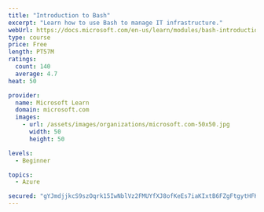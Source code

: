 ```yaml
---
title: "Introduction to Bash"
excerpt: "Learn how to use Bash to manage IT infrastructure."
webUrl: https://docs.microsoft.com/en-us/learn/modules/bash-introduction/
type: course
price: Free
length: PT57M
ratings:
  count: 140
  average: 4.7
heat: 50

provider:
  name: Microsoft Learn
  domain: microsoft.com
  images:
    - url: /assets/images/organizations/microsoft.com-50x50.jpg
      width: 50
      height: 50

levels:
  - Beginner

topics:
  - Azure

secured: "gYJmdjjkcS9szOqrk15IwNblVz2FMUYfXJ8ofKeEs7iaKIxtB6FZgFtgytHFKI1SWL4kiyXo/icCNkdS8Q218pqNAfMj2K3X5Y0k3FpKjh1VmOrxziEYO8erfgtseC44ec8G6Rk3ti8tkOsjJzelSZsvB3dLrnqR496YQH5EtjLIGwgXLxBkQqZDyqbqFgldbmJn58p5xY5NiXKuhPQTzOXJfsfTEGrZxUT1rmBlhAJW1ge0Y1QnY/EH4OOsnq7PNlfok1luBB6d0zCfET6lwZXC/d2Sr4CqJh39zCJQFdmWUxC2KUTr9aUMp+6PMH5pLE0NrUUUQY/tuqfW2Pv9Z2RMI5Us4aDKPnr+l4IPXZ9qDZG8wlOsj/5C3TwYlqO+ghfCN0WabUm7I5g15Nc+o7Nb8mym4nEz8A+9DuWTiNc=;baRSIZ6INKjUnk7yFBYXNA=="
---
```


